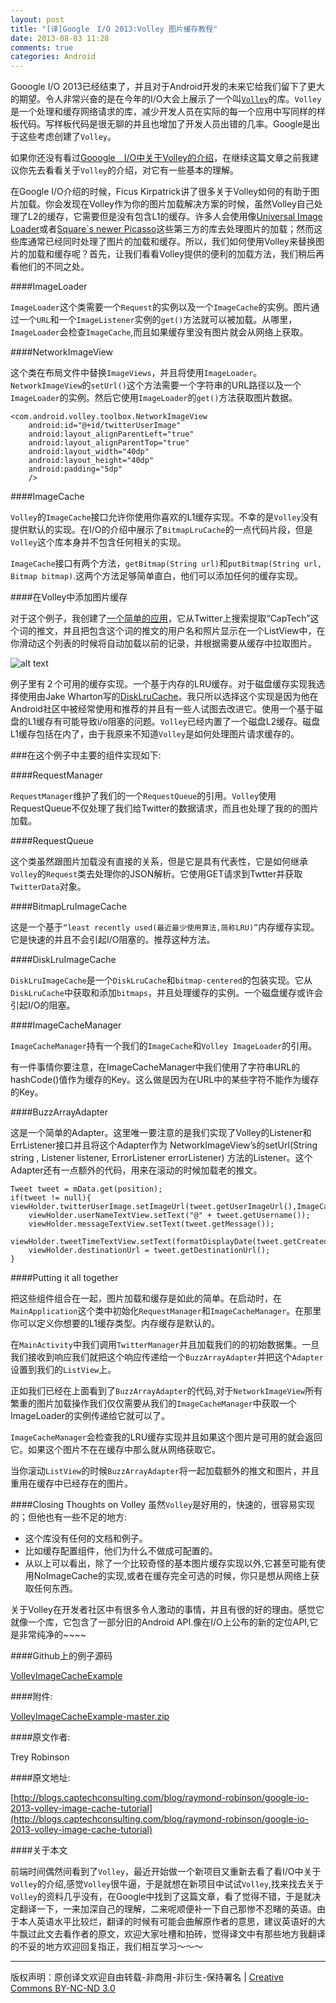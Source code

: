 ```yaml
---
layout: post
title: "[译]Google　I/O 2013:Volley 图片缓存教程"
date: 2013-08-03 11:28
comments: true
categories: Android
---
```

Gooogle I/O 2013已经结束了，并且对于Android开发的未来它给我们留下了更大的期望。令人非常兴奋的是在今年的I/O大会上展示了一个叫[```Volley```](https://android.googlesource.com/platform/frameworks/volley/)的库。```Volley```是一个处理和缓存网络请求的库，减少开发人员在实际的每一个应用中写同样的样板代码。写样板代码是很无聊的并且也增加了开发人员出错的几率。Google是出于这些考虑创建了```Volley```。

如果你还没有看过[Gooogle　I/O中关于Volley的介绍](https://developers.google.com/events/io/sessions/325304728)，在继续这篇文章之前我建议你先去看看关于```Volley```的介绍，对它有一些基本的理解。

在Google I/O介绍的时候，Ficus Kirpatrick讲了很多关于Volley如何的有助于图片加载。你会发现在Volley作为你的图片加载解决方案的时候，虽然Volley自己处理了L2的缓存，它需要但是没有包含L1的缓存。许多人会使用像[Universal Image Loader](https://github.com/nostra13/Android-Universal-Image-Loader)或者[Square`s newer Picasso](https://github.com/square/picasso)这些第三方的库去处理图片的加载；然而这些库通常已经同时处理了图片的加载和缓存。所以，我们如何使用Volley来替换图片的加载和缓存呢？首先，让我们看看Volley提供的便利的加载方法，我们稍后再看他们的不同之处。

<!--More-->

####ImageLoader

 ```ImageLoader```这个类需要一个```Request```的实例以及一个```ImageCache```的实例。图片通过一个```URL```和一个```ImageListener```实例的```get()```方法就可以被加载。从哪里，```ImageLoader```会检查```ImageCache```,而且如果缓存里没有图片就会从网络上获取。

####NetworkImageView

这个类在布局文件中替换```ImageViews```，并且将使用```ImageLoader```。```NetworkImageView```的```setUrl()```这个方法需要一个字符串的URL路径以及一个```ImageLoader```的实例。然后它使用```ImageLoader```的```get()```方法获取图片数据。

```
<com.android.volley.toolbox.NetworkImageView
    android:id="@+id/twitterUserImage"
    android:layout_alignParentLeft="true"
    android:layout_alignParentTop="true"
    android:layout_width="40dp"
    android:layout_height="40dp"
    android:padding="5dp"
    />

```

####ImageCache
 
 ```Volley```的```ImageCache```接口允许你使用你喜欢的L1缓存实现。不幸的是```Volley```没有提供默认的实现。在I/O的介绍中展示了```BitmapLruCache```的一点代码片段，但是```Volley```这个库本身并不包含任何相关的实现。

 ```ImageCache```接口有两个方法，```getBitmap(String url)```和```putBitmap(String url, Bitmap bitmap)```.这两个方法足够简单直白，他们可以添加任何的缓存实现。

####在Volley中添加图片缓存

对于这个例子，我创建了[一个简单的应用](https://github.com/rdrobinson3/VolleyImageCacheExample)，它从Twitter上搜索提取“CapTech”这个词的推文，并且把包含这个词的推文的用户名和照片显示在一个ListView中，在你滑动这个列表的时候将自动加载以前的记录，并根据需要从缓存中拉取图片。

![alt text](/images/notes_images/volley-example.png "volley-example")

例子里有２个可用的缓存实现。一个基于内存的LRU缓存。对于磁盘缓存实现我选择使用由Jake Wharton写的[DiskLruCache](https://github.com/JakeWharton/DiskLruCache)。我只所以选择这个实现是因为他在Android社区中被经常使用和推荐的并且有一些人试图去改进它。使用一个基于磁盘的L1缓存有可能导致i/o阻塞的问题。```Volley```已经内置了一个磁盘L2缓存。磁盘L1缓存包括在内了，由于我原来不知道```Volley```是如何处理图片请求缓存的。

###在这个例子中主要的组件实现如下:

####RequestManager

 ```RequestManager```维护了我们的一个```RequestQueue```的引用。```Volley```使用RequestQueue不仅处理了我们给Twitter的数据请求，而且也处理了我的的图片加载。

####RequestQueue

这个类虽然跟图片加载没有直接的关系，但是它是具有代表性，它是如何继承```Volley```的```Request```类去处理你的JSON解析。它使用GET请求到Twtter并获取```TwitterData```对象。

####BitmapLruImageCache

这是一个基于```“least recently used(最近最少使用算法,简称LRU)”```内存缓存实现。它是快速的并且不会引起I/O阻塞的。推荐这种方法。

####DiskLruImageCache

 ```DiskLruImageCache```是一个```DiskLruCache```和```bitmap-centered```的包装实现。它从```DiskLruCache```中获取和添加```bitmaps```，并且处理缓存的实例。一个磁盘缓存或许会引起I/O的阻塞。

####ImageCacheManager

 ```ImageCacheManager```持有一个我们的```ImageCache```和```Volley ImageLoader```的引用。

有一件事情你要注意，在ImageCacheManager中我们使用了字符串URL的hashCode()值作为缓存的Key。这么做是因为在URL中的某些字符不能作为缓存的Key。

####BuzzArrayAdapter

这是一个简单的Adapter。这里唯一要注意的是我们实现了Volley的Listener和ErrListener接口并且将这个Adapter作为
NetworkImageView’s的setUrl(String string , Listener listener, ErrorListener errorListener) 方法的Listener。这个Adapter还有一点额外的代码，用来在滚动的时候加载老的推文。

```
Tweet tweet = mData.get(position);
if(tweet != null){
viewHolder.twitterUserImage.setImageUrl(tweet.getUserImageUrl(),ImageCacheManager.getInstance().getImageLoader());
	viewHolder.userNameTextView.setText("@" + tweet.getUsername());
	viewHolder.messageTextView.setText(tweet.getMessage());
	viewHolder.tweetTimeTextView.setText(formatDisplayDate(tweet.getCreatedDate()));
	viewHolder.destinationUrl = tweet.getDestinationUrl();
}
```

####Putting it all together

把这些组件组合在一起，图片加载和缓存是如此的简单。在启动时，在```MainApplication```这个类中初始化```RequestManager```和```ImageCacheManager```。在那里你可以定义你想要的L1缓存类型。内存缓存是默认的。

在```MainActivity```中我们调用```TwitterManager```并且加载我们的的初始数据集。一旦我们接收到响应我们就把这个响应传递给一个```BuzzArrayAdapter```并把这个```Adapter```设置到我们的```ListView```上。

正如我们已经在上面看到了```BuzzArrayAdapter```的代码,对于```NetworkImageView```所有繁重的图片加载操作我们仅仅需要从我们的```ImageCacheManager```中获取一个ImageLoader的实例传递给它就可以了。

 ```ImageCacheManager```会检查我的LRU缓存实现并且如果这个图片是可用的就会返回它。如果这个图片不在在缓存中那么就从网络获取它。

当你滚动```ListView```的时候```BuzzArrayAdapter```将一起加载额外的推文和图片，并且重用在缓存中已经存在的图片。

####Closing Thoughts on Volley
虽然```Volley```是好用的，快速的，很容易实现的；但他也有一些不足的地方:

* 这个库没有任何的文档和例子。
* 比如缓存配置组件，他们为什么不做成可配置的。
* 从以上可以看出，除了一个比较奇怪的基本图片缓存实现以外,它甚至可能有使用NoImageCache的实现,或者在缓存完全可选的时候，你只是想从网络上获取任何东西。

关于Volley在开发者社区中有很多令人激动的事情，并且有很的好的理由。感觉它就像一个库，它包含了一部分旧的Android API.像在I/O上公布的新的定位API,它是非常纯净的~~~~

####Github上的例子源码

[VolleyImageCacheExample](https://github.com/rdrobinson3/VolleyImageCacheExample)

####附件:

[VolleyImageCacheExample-master.zip](http://blogs.captechconsulting.com/sites/default/files/VolleyImageCacheExample-master.zip)

####原文作者:

Trey Robinson

####原文地址:

[http://blogs.captechconsulting.com/blog/raymond-robinson/google-io-2013-volley-image-cache-tutorial](http://blogs.captechconsulting.com/blog/raymond-robinson/google-io-2013-volley-image-cache-tutorial)

####关于本文

前端时间偶然间看到了```Volley```，最近开始做一个新项目又重新去看了看I/O中关于```Volley```的介绍,感觉```Volley```很牛逼，于是就想在新项目中试试```Volley```,找来找去关于```Volley```的资料几乎没有，在Google中找到了这篇文章，看了觉得不错，于是就决定翻译一下，一来加深自己的理解，二来呢顺便补一下自己那惨不忍睹的英语。由于本人英语水平比较烂，翻译的时候有可能会曲解原作者的意思，建议英语好的大牛飘过此文去看作者的原文，欢迎大家吐槽和拍砖，觉得译文中有那些地方我翻译的不妥的地方欢迎回复指正，我们相互学习～～～


----
版权声明：原创译文欢迎自由转载-非商用-非衍生-保持署名 | [Creative Commons BY-NC-ND 3.0](http://creativecommons.org/licenses/by-nc-nd/3.0/deed.zh)